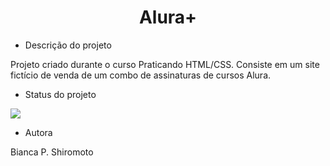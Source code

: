 <h1 align="center">Alura+</h1>

* Descrição do projeto

Projeto criado durante o curso Praticando HTML/CSS. Consiste em um site fictício de venda de um combo de assinaturas de cursos Alura. 

* Status do projeto

<img src="https://camo.githubusercontent.com/459f141bd5e24c179a0e2dd49691e290ed5c5d4b4cb97767daee7cfaf6e31121/687474703a2f2f696d672e736869656c64732e696f2f7374617469632f76313f6c6162656c3d535441545553266d6573736167653d434f4e434c5549444f26636f6c6f723d475245454e267374796c653d666f722d7468652d6261646765" data-canonical-src="http://img.shields.io/static/v1?label=STATUS&amp;message=CONCLUIDO&amp;color=GREEN&amp;style=for-the-badge" style="max-width: 100%;">

* Autora

Bianca P. Shiromoto 

